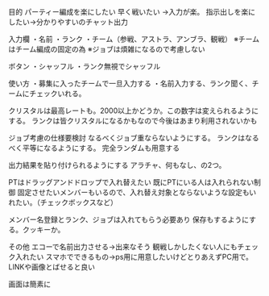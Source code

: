 目的
パーティー編成を楽にしたい
早く戦いたい
→入力が楽。
指示出しを楽にしたい→分かりやすいのチャット出力

入力欄
・名前
・ランク
・チーム（参戦、アストラ、アンブラ、観戦）
※チームはチーム編成の固定の為
※ジョブは煩雑になるので考慮しない

ボタン
・シャッフル
・ランク無視でシャッフル



使い方
・募集に入ったチームで一旦入力する
・名前入力する、ランク聞く、チームにチェックいれる。

クリスタルは最高レートも。2000以上かどうか。この数字は変えられるようにする。
ランクは皆クリスタルになるかもなので今後はあまり利用されないかも

ジョブ考慮の仕様要検討
なるべくジョブ重ならないようにする。
ランクはなるべく平等になるようにする。
完全ランダムも用意する

出力結果を貼り付けられるようにする
アラチャ、何もなし、の2つ。

PTはドラッグアンドドロップで入れ替えたい
既にPTにいる人は入れられない制御
固定させたいメンバーもいるので、入れ替え対象とならないような設定もいれたい。（チェックボックスなど）




メンバー名登録とランク、ジョブは入れてもらう必要あり
保存もするようにする。クッキーか。

その他
エコーで名前出力させる→出来なそう
観戦しかしたくない人にもチェック入れたい
スマホでできるもの→ps用に用意したいけどとりあえずPC用で。
LINKや画像とばせると良い

画面は簡素に
